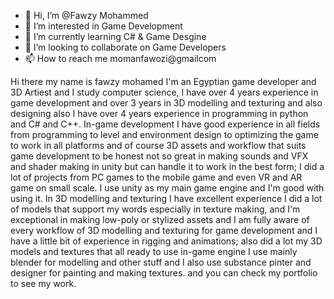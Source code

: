- 👋 Hi, I’m @Fawzy Mohammed
- 👀 I’m interested in Game Development
- 🌱 I’m currently learning C# & Game Desgine
- 💞️ I’m looking to collaborate on Game Developers
- 📫 How to reach me momanfawozi@gmailcom

Hi there my name is fawzy mohamed I'm an Egyptian game developer and 3D Artiest and I study computer science, I have over 4 years experience in game development and over 3 years in 3D modelling and texturing and also designing also I have over 4 years experience in programming in python and C# and C++. In-game development I have good experience in all fields from programming to level and environment design to optimizing the game to work in all platforms and of course 3D assets and workflow that suits game development to be honest not so great in making sounds and VFX and shader making in unity but can handle it to work in the best form; I did a lot of projects from PC games to the mobile game and even VR and AR game on small scale. I use unity as my main game engine and I'm good with using it. In 3D modelling and texturing I have excellent experience I did a lot of models that support my words especially in texture making, and I'm exceptional in making low-poly or stylized assets and I am fully aware of every workflow of 3D modelling and texturing for game development and I have a little bit of experience in rigging and animations; also did a lot my 3D models and textures that all ready to use in-game engine I use mainly blender for modelling and other stuff and I also use substance pinter and designer for painting and making textures. and you can check my portfolio to see my work.
